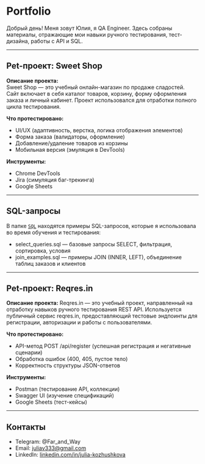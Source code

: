 # Portfolio
Добрый день! Меня зовут Юлия, я QA Engineer. Здесь собраны материалы, отражающие мои навыки ручного тестирования, тест-дизайна, работы с API и SQL.

---

## Pet-проект: Sweet Shop

**Описание проекта:**  
Sweet Shop — это учебный онлайн-магазин по продаже сладостей. Сайт включает в себя каталог товаров, корзину, форму оформления заказа и личный кабинет. Проект использовался для отработки полного цикла тестирования.

**Что протестировано:**
- UI/UX (адаптивность, верстка, логика отображения элементов)
- Форма заказа (валидаторы, оформление)
- Добавление/удаление товаров из корзины
- Мобильная версия (эмуляция в DevTools)

**Инструменты:**
- Chrome DevTools
- Jira (симуляция баг-трекинга)
- Google Sheets


---

## SQL-запросы

В папке [`SQL`](SQL/) находятся примеры SQL-запросов, которые я использовала во время обучения и тестирования:

- select_queries.sql — базовые запросы SELECT, фильтрация, сортировка, условия
- join_examples.sql — примеры JOIN (INNER, LEFT), объединение таблиц заказов и клиентов

---

## Pet-проект: Reqres.in

**Описание проекта:**
Reqres.in — это учебный проект, направленный на отработку навыков ручного тестирования REST API. Используется публичный сервис reqres.in, предоставляющий тестовые эндпоинты для регистрации, авторизации и работы с пользователями.

**Что протестировано:**
- API-метод POST /api/register (успешная регистрация и негативные сценарии)
- Обработка ошибок (400, 405, пустое тело)
- Корректность структуры JSON-ответов

**Инструменты:**
- Postman (тестирование API, коллекции)
- Swagger UI (изучение спецификаций)
- Google Sheets (тест-кейсы)


---

## Контакты

- Telegram: @Far_and_Way  
- Email: juliav333@gmail.com
- LinkedIn: [linkedin.com/in/julia-kozhushkova](https://www.linkedin.com/in/julia-kozhushkova/)
